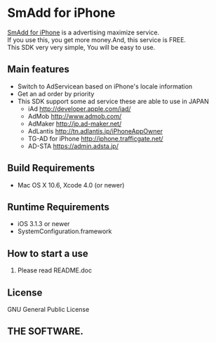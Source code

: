 SmAdd for iPhone
==================
[SmAdd for iPhone][1] is a advertising maximize service.<br />
If you use this, you get more money.And, this service is FREE.<br />
This SDK very very simple, You will be easy to use.

Main features
-------------
  * Switch to AdServicean based on iPhone's locale information
  * Get an ad order by priority
  * This SDK support some ad service these are able to use in JAPAN
    * iAd http://developer.apple.com/iad/
    * AdMob http://www.admob.com/
    * AdMaker http://jp.ad-maker.net/
    * AdLantis http://tn.adlantis.jp/iPhoneAppOwner
    * TG-AD for iPhone http://iphone.trafficgate.net/    
    * AD-STA https://admin.adsta.jp/

Build Requirements
------------------
  * Mac OS X 10.6, Xcode 4.0 (or newer)

Runtime Requirements
--------------------
  * iOS 3.1.3 or newer
  * SystemConfiguration.framework

How to start a use
-----------------------
1. Please read README.doc

License
-----------------------
GNU General Public License

THE SOFTWARE.
---
[1]: http://www.smadd.net/ "smadd"
